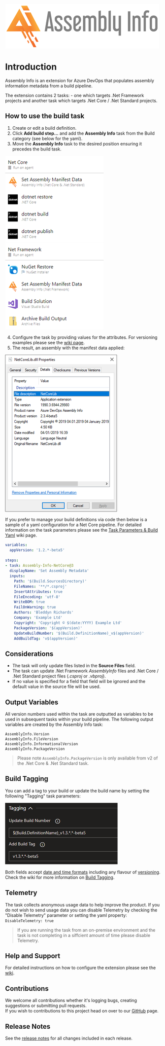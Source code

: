 ![Asembly Info Logo](images/logo_large.png)

# Introduction
Assembly Info is an extension for Azure DevOps that populates assembly information metadata from a build pipeline.

The extension contains 2 tasks: - one which targets .Net Framework projects and another task which targets .Net Core / .Net Standard projects.

## How to use the build task
1. Create or edit a build definition.
2. Click **Add build step...** and add the **Assembly Info** task from the Build category (see below for the yaml).  
3. Move the **Assembly Info** task to the desired position ensuring it precedes the build task.  

  ![Net Core Task Position](images/Task_List_Net_Core.png) ![Net Framework Task Position](images/Task_List_Net_Framework.png)

4. Configure the task by providing values for the attributes.  For versioning examples please see the [wiki page](https://github.com/BMuuN/vsts-assemblyinfo-task/wiki/Versioning).
5. The result, an assembly with the manifest data applied:  

  ![Assembly Info Set](images/Assembly_Manifest_Data.png)

If you prefer to manage your build definitions via code then below is a sample of a yaml configuration for a Net Core pipeline.  For detailed information on the task parameters please see the [Task Parameters & Build Yaml](https://github.com/BMuuN/vsts-assemblyinfo-task/wiki/Task-Parameters-&-Build-Yaml) wiki page.

```yaml
variables:
  appVersion: '1.2.*-beta5'

steps:
- task: Assembly-Info-NetCore@3
  displayName: 'Set Assembly Metadata'
  inputs:
    Path: '$(Build.SourcesDirectory)'
    FileNames: '**/*.csproj'
    InsertAttributes: true
    FileEncoding: 'utf-8'
    WriteBOM: true
    FailOnWarning: true
    Authors: 'Bleddyn Richards'
    Company: 'Example Ltd'
    Copyright: 'Copyright © $(date:YYYY) Example Ltd'
    PackageVersion: '$(appVersion)'
    UpdateBuildNumber: '$(Build.DefinitionName)_v$(appVersion)'
    AddBuildTag: 'v$(appVersion)'
```

## Considerations
- The task will only update files listed in the **Source Files** field.
- The task can update .Net Framework *AssemblyInfo* files and .Net Core / .Net Standard project files (*.csproj* or *.vbproj*).
- If no value is specified for a field that field will be ignored and the default value in the source file will be used.

## Output Variables
All version numbers used within the task are outputted as variables to be used in subsequent tasks within your build pipeline.  The following output variables are created by the Assembly Info task:

```
AssemblyInfo.Version
AssemblyInfo.FileVersion
AssemblyInfo.InformationalVersion
AssemblyInfo.PackageVersion
```

> Please note `AssemblyInfo.PackageVersion` is only available from v2 of the .Net Core & .Net Standard task.

## Build Tagging
You can add a tag to your build or update the build name by setting the following "Tagging" task parameters:

![Task Tagging](./images/Build_Tagging.png)

Both fields accept [date and time formats](https://github.com/BMuuN/vsts-assemblyinfo-task/wiki/Date-&-Time-Format) including any flavour of [versioning](https://github.com/BMuuN/vsts-assemblyinfo-task/wiki/Versioning).  Check the wiki for more information on [Build Tagging](https://github.com/BMuuN/vsts-assemblyinfo-task/wiki/Build-Tagging).

## Telemetry
The task collects anonymous usage data to help improve the product. If you do not wish to send usage data you can disable Telemetry by checking the "Disable Telemetry" parameter or setting the yaml property: `DisableTelemetry: true`

> If you are running the task from an on-premise environment and the task is not completing in a siffcient amount of time please disable Telemetry.

## Help and Support
For detailed instructions on how to configure the extension please see the [wiki](https://github.com/BMuuN/vsts-assemblyinfo-task/wiki).

## Contributions
We welcome all contributions whether it's logging bugs, creating suggestions or submitting pull requests.  
If you wish to contributions to this project head on over to our [GitHub](https://github.com/BMuuN/vsts-assemblyinfo-task) page.

## Release Notes
See the [release notes](https://github.com/BMuuN/vsts-assemblyinfo-task/blob/master/ReleaseNotes.md) for all changes included in each release.
